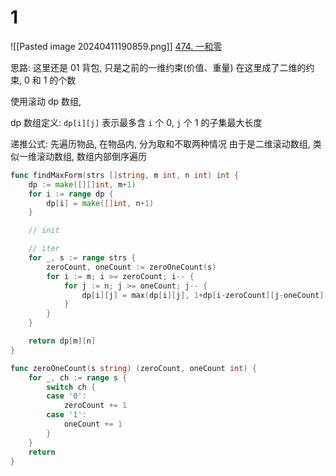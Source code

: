 # 1
![[Pasted image 20240411190859.png]]
[474. 一和零](https://leetcode.cn/problems/ones-and-zeroes/)

思路: 
这里还是 01 背包, 只是之前的一维约束(价值、重量)
在这里成了二维的约束, 0 和 1 的个数

使用滚动 dp 数组, 

dp 数组定义:
`dp[i][j]` 表示最多含 `i` 个 0, `j` 个 1 的子集最大长度

递推公式:
先遍历物品,
在物品内, 分为取和不取两种情况
由于是二维滚动数组, 
类似一维滚动数组, 数组内部倒序遍历


```go
func findMaxForm(strs []string, m int, n int) int {
	dp := make([][]int, m+1)
	for i := range dp {
		dp[i] = make([]int, n+1)
	}

	// init

	// iter
	for _, s := range strs {
		zeroCount, oneCount := zeroOneCount(s)
		for i := m; i >= zeroCount; i-- {
			for j := n; j >= oneCount; j-- {
				dp[i][j] = max(dp[i][j], 1+dp[i-zeroCount][j-oneCount])
			}
		}
	}

	return dp[m][n]
}

func zeroOneCount(s string) (zeroCount, oneCount int) {
	for _, ch := range s {
		switch ch {
		case '0':
			zeroCount += 1
		case '1':
			oneCount += 1
		}
	}
	return
}
```